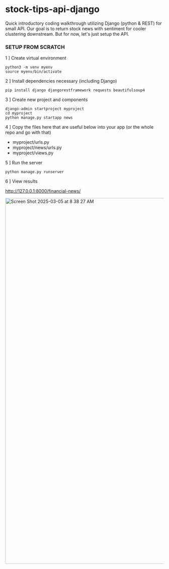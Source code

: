 # stock-tips-api-django
Quick introductory coding walkthrough utilizing Django (python &amp; REST) for small API.  Our goal is to return stock news with sentiment for cooler clustering downstream.  But for now, let's just setup the API.


### SETUP FROM SCRATCH

1 ] Create virtual environment
```
python3 -m venv myenv
source myenv/bin/activate
```
2 ] Install dependencies necessary (including Django)
```
pip install django djangorestframework requests beautifulsoup4
```
3 ] Create new project and components
```
django-admin startproject myproject
cd myproject
python manage.py startapp news
```
4 ] Copy the files here that are useful below into your app (or the whole repo and go with that)

- myproject/urls.py
- myproject/news/urls.py
- myproject/views.py

5 ] Run the server
```
python manage.py runserver
```
6 ] View results

http://127.0.0.1:8000/financial-news/

<img width="1160" alt="Screen Shot 2025-03-05 at 8 38 27 AM" src="https://github.com/user-attachments/assets/12a8a6a7-dfe6-429a-9165-d225eaf5c97c" />

